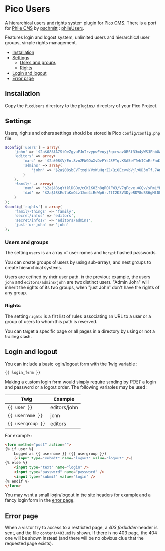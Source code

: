 # Pico Users

A hierarchical users and rights system plugin for [Pico CMS](http://pico.dev7studios.com). There is a port for [Phile CMS](https://github.com/PhileCMS/Phile) by [pschmitt](https://github.com/pschmitt) : [phileUsers](https://github.com/pschmitt/phileUsers).

Features login and logout system, unlimited users and hierarchical user groups, simple rights management.

* [Installation](#installation)
* [Settings](#users-and-groups)
  * [Users and groups](#users-and-groups)
  * [Rights](#rights)
* [Login and logout](#login-and-logout)
* [Error page](#error-page)


## Installation

Copy the `PicoUsers` directory to the `plugins/` directory of your Pico Project.

## Settings

Users, rights and others settings should be stored in Pico `config/config.php` file.

```php
$config['users'] = array(
    'john' => '$2a$08$kA7StQeZgyuEJnIrvypwEeuyjSqxrvavOBSf33n4yWSJFhbQAkO1W',
    'editors' => array(
        'marc' => '$2a$08$V/En.8vnZFWGOwXvDvFYsO8PTq.KSA5eYTehICnErFnd3V.zzsj.K',
        'admins' => array(
            'john' => '$2a$08$bCVTtxqH/VxWuHqrZQ/QiOEcvvbVjl9UD3mTf.7AnXhS90DXj5IZ6'
        )
    ),
    'family' => array(
        'mum' => '$2a$08$qYtklDGOy/cCK1K0Zh8qROkFW3/V7gFgve.0GQv/sPmLYHm0jEiTi',
        'dad' => '$2a$08$Eu7aKmOLz1Jme4iReWp6r.TfI2K3V3DyeRDV8oBS6gMtDPessqqru'
    )
);
$config['rights'] = array(
    'family-things' => 'family',
    'secret/infos' => 'editors',
    'secret/infos/' => 'editors/admins',
    'just-for-john' => 'john'
);
```

### Users and groups

The setting `users` is an array of user names and `bcrypt` hashed passwords.

You can create groups of users by using sub-arrays, and nest groups to create hierarchical systems.

Users are defined by their user path. In the previous example, the users `john` and `editors/admins/john` are two distinct users. "Admin John" will inherit the rights of its two groups, when "just John" don't have the rights of any group.

### Rights

The setting `rights` is a flat list of rules, associating an URL to a user or a group of users to whom this path is reserved.

You can target a specific page or all pages in a directory by using or not a trailing slash.

## Login and logout

You can include a basic login/logout form with the Twig variable :

    {{ login_form }}

Making a custom login form would simply require sending by *POST* a login and password or a logout order. The following variables may be used :

Twig | Example
---|---
`{{ user }}`|editors/john
`{{ username }}`|john
`{{ usergroup }}`|editors

For example :
```html
<form method="post" action="">
{% if user %}
    Logged as {{ username }} ({{ usergroup }})
    (<input type="submit" name="logout" value="logout" />)
{% else %}
    <input type="text" name="login" />
    <input type="password" name="password" />
    <input type="submit" value="login" />
{% endif %}
</form>
```

You may want a small login/logout in the site headers for example and a fancy login form in the [error page](#error-page).

## Error page

When a visitor try to access to a restricted page, a *403 forbidden* header is sent, and the file `content/403.md` is shown. If there is no 403 page, the 404 one will be shown instead (and there will be no obvious clue that the requested page exists).
